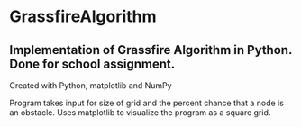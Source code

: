 # GrassfireAlgorithm
Implementation of Grassfire Algorithm in Python. Done for school assignment.
------------
Created with Python, matplotlib and NumPy

Program takes input for size of grid and the percent chance that a node is an obstacle.
Uses matplotlib to visualize the program as a square grid.
